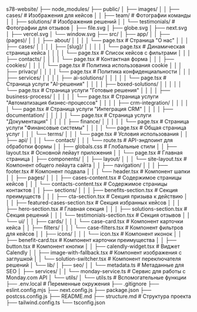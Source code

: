 s78-website/
├── node_modules/
├── public/
│   ├── images/
│   │   ├── cases/      # Изображения для кейсов
│   │   ├── team/       # Фотографии команды
│   │   ├── solutions/  # Изображения решений
│   │   └── testimonials/ # Фотографии для отзывов
│   ├── file.svg
│   ├── globe.svg
│   ├── next.svg
│   ├── vercel.svg
│   └── window.svg
├── src/
│   ├── app/
│   │   ├── (pages)/
│   │   │   ├── about/
│   │   │   │   └── page.tsx  # Страница "О нас"
│   │   │   ├── cases/
│   │   │   │   ├── [slug]/
│   │   │   │   │   └── page.tsx  # Динамическая страница кейса
│   │   │   │   └── page.tsx  # Список кейсов с фильтрами
│   │   │   ├── contacts/
│   │   │   │   └── page.tsx  # Контактная форма
│   │   │   ├── cookies/
│   │   │   │   └── page.tsx  # Политика использования cookie
│   │   │   ├── privacy/
│   │   │   │   └── page.tsx  # Политика конфиденциальности
│   │   │   ├── services/
│   │   │   │   ├── ai-solutions/
│   │   │   │   │   └── page.tsx  # Страница услуги "AI-решения"
│   │   │   │   ├── boxed-solutions/
│   │   │   │   │   └── page.tsx  # Страница услуги "Готовые решения"
│   │   │   │   ├── business-process/
│   │   │   │   │   └── page.tsx  # Страница услуги "Автоматизация бизнес-процессов"
│   │   │   │   ├── crm-integration/
│   │   │   │   │   └── page.tsx  # Страница услуги "Интеграция CRM"
│   │   │   │   ├── documentation/
│   │   │   │   │   └── page.tsx  # Страница услуги "Документация"
│   │   │   │   ├── finance/
│   │   │   │   │   └── page.tsx  # Страница услуги "Финансовые системы"
│   │   │   │   └── page.tsx  # Общая страница услуг
│   │   │   └── terms/
│   │   │       └── page.tsx  # Условия использования
│   │   ├── api/
│   │   │   └── contact/
│   │   │       └── route.ts  # API-эндпоинт для обработки формы
│   │   ├── globals.css  # Глобальные стили
│   │   ├── layout.tsx  # Основной лейаут приложения
│   │   └── page.tsx  # Главная страница
│   ├── components/
│   │   ├── layout/
│   │   │   └── site-layout.tsx  # Компонент общего лейаута сайта
│   │   ├── navigation/
│   │   │   ├── footer.tsx  # Компонент подвала
│   │   │   └── header.tsx  # Компонент шапки
│   │   ├── pages/
│   │   │   ├── cases-content.tsx  # Содержимое страницы кейсов
│   │   │   └── contacts-content.tsx  # Содержимое страницы контактов
│   │   ├── sections/
│   │   │   ├── benefits-section.tsx  # Секция преимуществ
│   │   │   ├── cta-section.tsx  # Секция призыва к действию
│   │   │   ├── featured-cases-section.tsx  # Секция избранных кейсов
│   │   │   ├── hero-section.tsx  # Главная секция
│   │   │   ├── solutions-section.tsx  # Секция решений
│   │   │   └── testimonials-section.tsx  # Секция отзывов
│   │   └── ui/
│   │       ├── cards/
│   │       │   └── case-card.tsx  # Компонент карточки кейса
│   │       ├── filters/
│   │       │   └── case-filters.tsx  # Компонент фильтров для кейсов
│   │       ├── icons/
│   │       │   └── icon.tsx  # Компонент иконок
│   │       ├── benefit-card.tsx  # Компонент карточки преимущества
│   │       ├── button.tsx  # Компонент кнопки
│   │       ├── calendly-widget.tsx  # Виджет Calendly
│   │       ├── image-with-fallback.tsx  # Компонент изображения с заглушкой
│   │       └── solution-switcher.tsx  # Компонент переключателя решений
│   └── lib/
│       ├── seo/
│       │   └── metadata.ts  # Метаданные для SEO
│       ├── services/
│       │   └── monday-service.ts  # Сервис для работы с Monday.com API
│       └── utils/
│           └── utils.ts  # Вспомогательные функции
├── .env.local  # Переменные окружения
├── .gitignore
├── eslint.config.mjs
├── next.config.js
├── package.json
├── postcss.config.js
├── README.md
├── structure.md  # Структура проекта
├── tailwind.config.ts
└── tsconfig.json
